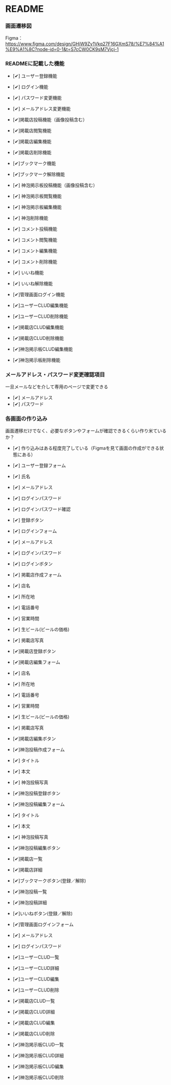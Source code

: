 # README

### 画面遷移図
Figma：https://www.figma.com/design/GHiW9Zy1Vkq27F16GXmS78/%E7%84%A1%E9%A1%8C?node-id=0-1&t=S7cCW0CK9sM7Vjcj-1

### READMEに記載した機能
- [✔] ユーザー登録機能
- [✔] ログイン機能
- [✔] パスワード変更機能
- [✔] メールアドレス変更機能
- [✔]掲載店投稿機能（画像投稿含む）
- [✔]掲載店閲覧機能
- [✔]掲載店編集機能
- [✔]掲載店削除機能
- [✔]ブックマーク機能
- [✔]ブックマーク解除機能
- [✔] 神泡掲示板投稿機能（画像投稿含む）
- [✔] 神泡掲示板閲覧機能
- [✔] 神泡掲示板編集機能
- [✔] 神泡削除機能
- [✔] コメント投稿機能
- [✔] コメント閲覧機能
- [✔] コメント編集機能
- [✔] コメント削除機能
- [✔] いいね機能
- [✔] いいね解除機能

- [✔]管理画面ログイン機能
- [✔]ユーザーCLUD編集機能
- [✔]ユーザーCLUD削除機能
- [✔]掲載店CLUD編集機能
- [✔]掲載店CLUD削除機能
- [✔]神泡掲示板CLUD編集機能
- [✔]神泡掲示板削除機能

### メールアドレス・パスワード変更確認項目
一旦メールなどを介して専用のページで変更できる
- [✔] メールアドレス
- [✔] パスワード

### 各画面の作り込み
画面遷移だけでなく、必要なボタンやフォームが確認できるくらい作り米ているか？
- [✔] 作り込みはある程度完了している（Figmaを見て画面の作成ができる状態にある）
- [✔] ユーザー登録フォーム
- [✔] 氏名
- [✔] メールアドレス
- [✔] ログインパスワード
- [✔] ログインパスワード確認
- [✔] 登録ボタン

- [✔] ログインフォーム
- [✔] メールアドレス
- [✔] ログインパスワード
- [✔] ログインボタン

- [✔] 掲載店作成フォーム
- [✔] 店名
- [✔] 所在地
- [✔] 電話番号
- [✔] 営業時間
- [✔] 生ビール(ビールの価格)
- [✔] 掲載店写真
- [✔]掲載店登録ボタン

- [✔]掲載店編集フォーム
- [✔] 店名
- [✔] 所在地
- [✔] 電話番号
- [✔] 営業時間
- [✔] 生ビール(ビールの価格)
- [✔] 掲載店写真
- [✔]掲載店編集ボタン

- [✔]神泡投稿作成フォーム
- [✔] タイトル
- [✔] 本文
- [✔] 神泡投稿写真
- [✔]神泡投稿登録ボタン

- [✔]神泡投稿編集フォーム
- [✔] タイトル
- [✔] 本文
- [✔] 神泡投稿写真
- [✔]神泡投稿編集ボタン

- [✔]掲載店一覧
- [✔]掲載店詳細
- [✔]ブックマークボタン(登録／解除)

- [✔]神泡投稿一覧
- [✔]神泡投稿詳細
- [✔]いいねボタン(登録／解除)

- [✔]管理画面ログインフォーム
- [✔] メールアドレス
- [✔] ログインパスワード

- [✔]ユーザーCLUD一覧
- [✔]ユーザーCLUD詳細
- [✔]ユーザーCLUD編集
- [✔]ユーザーCLUD削除

- [✔]掲載店CLUD一覧
- [✔]掲載店CLUD詳細
- [✔]掲載店CLUD編集
- [✔]掲載店CLUD削除

- [✔]神泡掲示板CLUD一覧
- [✔]神泡掲示板CLUD詳細
- [✔]神泡掲示板CLUD編集
- [✔]神泡掲示板CLUD削除